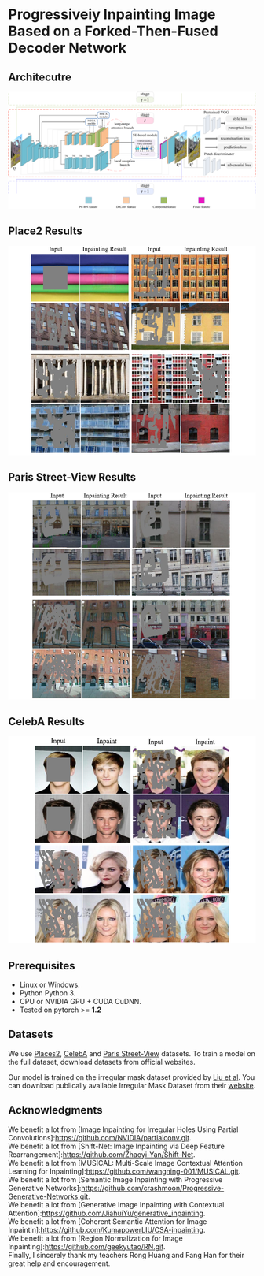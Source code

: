 #  Progressiveiy Inpainting Image Based on a Forked-Then-Fused Decoder Network
##  Architecutre
![Network](https://github.com/yabg-shuai666/Inpainting/blob/main/Results/Network.png)
## Place2 Results
![Place2](https://github.com/yabg-shuai666/Inpainting/blob/main/Results/Place2.png)
## Paris Street-View Results
![Paris Street-View](https://github.com/yabg-shuai666/Inpainting/blob/main/Results/ParisStreetView.png)
## CelebA Results
![CelebA](https://github.com/yabg-shuai666/Inpainting/blob/main/Results/CelebA.png)

## Prerequisites
- Linux or Windows.
- Python Python 3.
- CPU or NVIDIA GPU + CUDA CuDNN.
- Tested on pytorch >= **1.2**

## Datasets
We use [Places2](http://places2.csail.mit.edu/), [CelebA](http://mmlab.ie.cuhk.edu.hk/projects/CelebA.html) and [Paris Street-View](https://github.com/pathak22/context-encoder) datasets. To train a model on the full dataset, download datasets from official websites.

Our model is trained on the irregular mask dataset provided by [Liu et al](https://arxiv.org/abs/1804.07723). You can download publically available Irregular Mask Dataset from their [website](http://masc.cs.gmu.edu/wiki/partialconv).

## Acknowledgments
We benefit a lot from [Image Inpainting for Irregular Holes Using Partial Convolutions]:https://github.com/NVIDIA/partialconv.git.    
We benefit a lot from [Shift-Net: Image Inpainting via Deep Feature Rearrangement]:https://github.com/Zhaoyi-Yan/Shift-Net.    
We benefit a lot from [MUSICAL: Multi-Scale Image Contextual Attention Learning for Inpainting]:https://github.com/wangning-001/MUSICAL.git.    
We benefit a lot from [Semantic Image Inpainting with Progressive Generative Networks]:https://github.com/crashmoon/Progressive-Generative-Networks.git.    
We benefit a lot from [Generative Image Inpainting with Contextual Attention]:https://github.com/JiahuiYu/generative_inpainting.    
We benefit a lot from [Coherent Semantic Attention for Image Inpaintin]:https://github.com/KumapowerLIU/CSA-inpainting.    
We benefit a lot from [Region Normalization for Image Inpainting]:https://github.com/geekyutao/RN.git.    
Finally, I sincerely thank my teachers Rong Huang and Fang Han for their great help and encouragement.    
